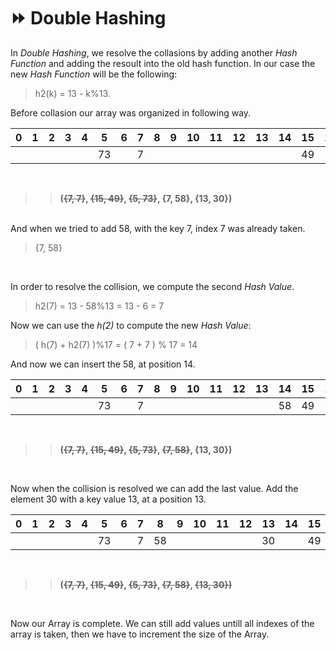# :fast_forward: Double Hashing

In _Double Hashing_, we resolve the collasions by adding another _Hash Function_ and adding the resoult into the old hash function. In our case the new _Hash Function_ will be the following:

> h2(k) = 13 - k%13.

Before collasion our array was organized in following way.

|  0  |  1  |  2  |  3  |  4  |  5  |  6  |  7  |  8  |  9  |  10 |  11 |  12 |  13 |  14 |  15 |  16 |
|:---:|:---:|:---:|:---:|:---:|:---:|:---:|:---:|:---:|:---:|:---:|:---:|:---:|:---:|:---:|:---:|:---:|
|     |     |     |     |     |  73 |     |  7  |     |     |     |     |     |     |     |  49 |     |

<br />

>>__(~~{7, 7}~~, ~~{15, 49}~~, ~~{5, 73}~~, {7, 58}, {13, 30})__

<br />
And when we tried to add 58, with the key 7, index 7 was already taken.

<br />

> {7, 58}
  
<br />

In order to resolve the collision, we compute the second _Hash Value_.

> h2(7) = 13 - 58%13 = 13 - 6 = 7

Now we can use the _h(2)_ to compute the new _Hash Value_:

>( h(7) + h2(7) )%17 = ( 7 + 7 ) % 17 = 14

And now we can insert the 58, at position 14.

|  0  |  1  |  2  |  3  |  4  |  5  |  6  |  7  |  8  |  9  |  10 |  11 |  12 |  13 |  14 |  15 |  16 |
|:---:|:---:|:---:|:---:|:---:|:---:|:---:|:---:|:---:|:---:|:---:|:---:|:---:|:---:|:---:|:---:|:---:|
|     |     |     |     |     |  73 |     |  7  |     |     |     |     |     |     |  58 |  49 |     |

<br />

>>__(~~{7, 7}~~, ~~{15, 49}~~, ~~{5, 73}~~, ~~{7, 58}~~, {13, 30})__

<br />

Now when the collision is resolved we can add the last value. Add the element 30 with a key value 13, at a position 13.

|  0  |  1  |  2  |  3  |  4  |  5  |  6  |  7  |  8  |  9  |  10 |  11 |  12 |  13 |  14 |  15 |  16 |
|:---:|:---:|:---:|:---:|:---:|:---:|:---:|:---:|:---:|:---:|:---:|:---:|:---:|:---:|:---:|:---:|:---:|
|     |     |     |     |     |  73 |     |  7  |  58 |     |     |     |     |  30 |     |  49 |     |

<br />

>>__(~~{7, 7}~~, ~~{15, 49}~~, ~~{5, 73}~~, ~~{7, 58}~~, ~~{13, 30})~~__

<br />

Now our Array is complete. We can still add values untill all indexes of the array is taken, then we have to increment the size of the Array.

